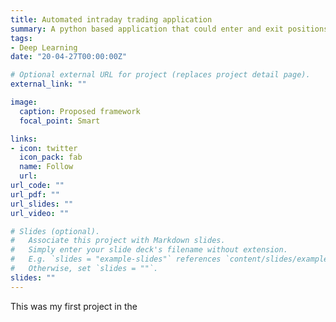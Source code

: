 ```yaml
---
title: Automated intraday trading application
summary: A python based application that could enter and exit positions by itself to create profits
tags:
- Deep Learning
date: "20-04-27T00:00:00Z"

# Optional external URL for project (replaces project detail page).
external_link: ""

image:
  caption: Proposed framework
  focal_point: Smart

links:
- icon: twitter
  icon_pack: fab
  name: Follow
  url: 
url_code: ""
url_pdf: ""
url_slides: ""
url_video: ""

# Slides (optional).
#   Associate this project with Markdown slides.
#   Simply enter your slide deck's filename without extension.
#   E.g. `slides = "example-slides"` references `content/slides/example-slides.md`.
#   Otherwise, set `slides = ""`.
slides: ""
---
```


This was my first project in the 